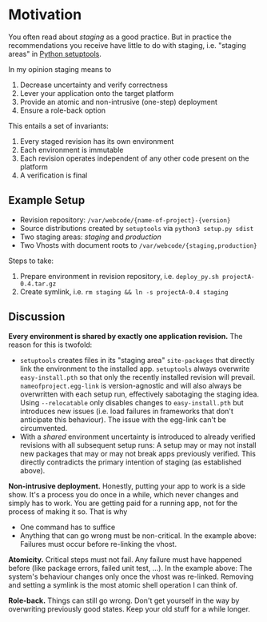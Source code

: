 # Motivation
You often read about *staging* as a good practice. But in practice the recommendations you receive have little to do with staging, i.e. "staging areas" in [Python setuptools](https://pythonhosted.org/setuptools/setuptools.html).

In my opinion staging means to
 1. Decrease uncertainty and verify correctness
 1. Lever your application onto the target platform
 1. Provide an atomic and non-intrusive (one-step) deployment
 1. Ensure a role-back option

This entails a set of invariants:
 1. Every staged revision has its own environment
 1. Each environment is immutable
 1. Each revision operates independent of any other code present on the platform
 1. A verification is final

## Example Setup
 - Revision repository: `/var/webcode/{name-of-project}-{version}`
 - Source distributions created by `setuptools` via `python3 setup.py sdist`
 - Two staging areas: *staging* and *production*
 - Two Vhosts with document roots to `/var/webcode/{staging,production}`

Steps to take:
 1. Prepare environment in revision repository, i.e. `deploy_py.sh projectA-0.4.tar.gz`
 1. Create symlink, i.e. `rm staging && ln -s projectA-0.4 staging`

## Discussion
**Every environment is shared by exactly one application revision.** The reason for this is twofold:
 - `setuptools` creates files in its "staging area" `site-packages` that directly link the environment to the installed app. `setuptools` always overwrite `easy-install.pth` so that only the recently installed revision will prevail. `nameofproject.egg-link` is version-agnostic and will also always be overwritten with each setup run, effectively sabotaging the staging idea. Using `--relocatable` only disables changes to `easy-install.pth` but introduces new issues (i.e. load failures in frameworks that don't anticipate this behaviour). The issue with the egg-link can't be circumvented.
 - With a *shared* environment uncertainty is introduced to already verified revisions with all subsequent setup runs: A setup may or may not install new packages that may or may not break apps previously verified. This directly contradicts the primary intention of staging (as established above).

**Non-intrusive deployment.** Honestly, putting your app to work is a side show. It's a process you do once in a while, which never changes and simply has to work. You are getting paid for a running app, not for the process of making it so. That is why
 - One command has to suffice
 - Anything that can go wrong must be non-critical. In the example above: Failures must occur before re-linking the vhost.

**Atomicity.** Critical steps must not fail. Any failure must have happened before (like package errors, failed unit test, ...). In the example above: The system's behaviour changes only once the vhost was re-linked. Removing and setting a symlink is the most atomic shell operation I can think of.

**Role-back.** Things can still go wrong. Don't get yourself in the way by overwriting previously good states. Keep your old stuff for a while longer.
